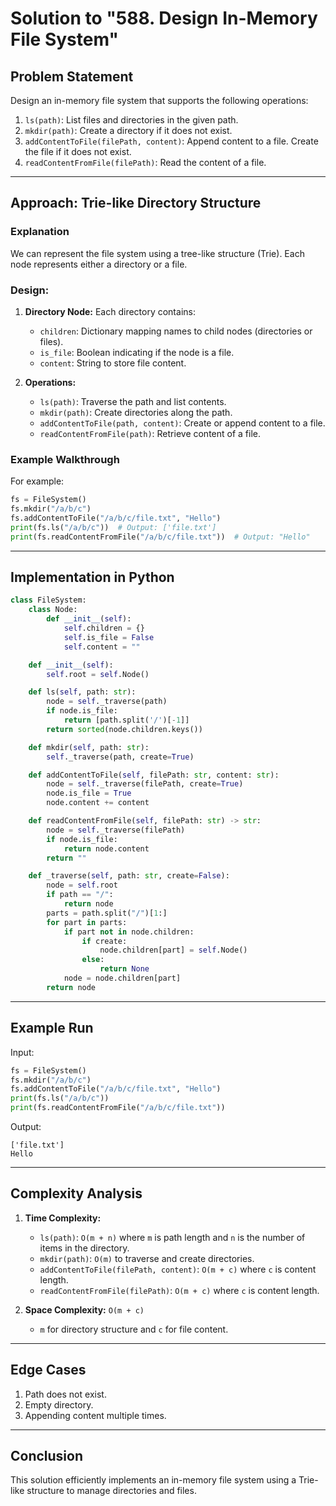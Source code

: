# Solution to "588. Design In-Memory File System"

## Problem Statement

Design an in-memory file system that supports the following operations:

1. `ls(path)`: List files and directories in the given path.
2. `mkdir(path)`: Create a directory if it does not exist.
3. `addContentToFile(filePath, content)`: Append content to a file. Create the file if it does not exist.
4. `readContentFromFile(filePath)`: Read the content of a file.

---

## Approach: Trie-like Directory Structure

### Explanation

We can represent the file system using a tree-like structure (Trie). Each node represents either a directory or a file.

### Design:

1. **Directory Node:** Each directory contains:
    
    - `children`: Dictionary mapping names to child nodes (directories or files).
    - `is_file`: Boolean indicating if the node is a file.
    - `content`: String to store file content.
2. **Operations:**
    
    - `ls(path)`: Traverse the path and list contents.
    - `mkdir(path)`: Create directories along the path.
    - `addContentToFile(path, content)`: Create or append content to a file.
    - `readContentFromFile(path)`: Retrieve content of a file.

### Example Walkthrough

For example:

```python
fs = FileSystem()
fs.mkdir("/a/b/c")
fs.addContentToFile("/a/b/c/file.txt", "Hello")
print(fs.ls("/a/b/c"))  # Output: ['file.txt']
print(fs.readContentFromFile("/a/b/c/file.txt"))  # Output: "Hello"
```

---

## Implementation in Python

```python
class FileSystem:
    class Node:
        def __init__(self):
            self.children = {}
            self.is_file = False
            self.content = ""

    def __init__(self):
        self.root = self.Node()

    def ls(self, path: str):
        node = self._traverse(path)
        if node.is_file:
            return [path.split('/')[-1]]
        return sorted(node.children.keys())

    def mkdir(self, path: str):
        self._traverse(path, create=True)

    def addContentToFile(self, filePath: str, content: str):
        node = self._traverse(filePath, create=True)
        node.is_file = True
        node.content += content

    def readContentFromFile(self, filePath: str) -> str:
        node = self._traverse(filePath)
        if node.is_file:
            return node.content
        return ""

    def _traverse(self, path: str, create=False):
        node = self.root
        if path == "/":
            return node
        parts = path.split("/")[1:]
        for part in parts:
            if part not in node.children:
                if create:
                    node.children[part] = self.Node()
                else:
                    return None
            node = node.children[part]
        return node
```

---

## Example Run

Input:

```python
fs = FileSystem()
fs.mkdir("/a/b/c")
fs.addContentToFile("/a/b/c/file.txt", "Hello")
print(fs.ls("/a/b/c"))
print(fs.readContentFromFile("/a/b/c/file.txt"))
```

Output:

```
['file.txt']
Hello
```

---

## Complexity Analysis

1. **Time Complexity:**
    
    - `ls(path)`: `O(m + n)` where `m` is path length and `n` is the number of items in the directory.
    - `mkdir(path)`: `O(m)` to traverse and create directories.
    - `addContentToFile(filePath, content)`: `O(m + c)` where `c` is content length.
    - `readContentFromFile(filePath)`: `O(m + c)` where `c` is content length.
2. **Space Complexity:** `O(m + c)`
    
    - `m` for directory structure and `c` for file content.

---

## Edge Cases

1. Path does not exist.
2. Empty directory.
3. Appending content multiple times.

---

## Conclusion

This solution efficiently implements an in-memory file system using a Trie-like structure to manage directories and files.